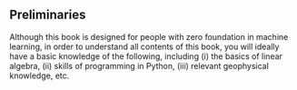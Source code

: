 ## Preliminaries

Although this book is designed for people with zero foundation in machine learning, in order to understand all contents of this book, you will ideally have a basic knowledge of the following, including (i) the basics of linear algebra, (ii) skills of programming in Python, (iii) relevant geophysical knowledge, etc.

